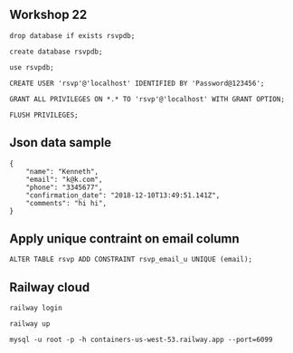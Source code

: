 ## Workshop 22

```
drop database if exists rsvpdb;

create database rsvpdb;

use rsvpdb;
```

```
CREATE USER 'rsvp'@'localhost' IDENTIFIED BY 'Password@123456';

GRANT ALL PRIVILEGES ON *.* TO 'rsvp'@'localhost' WITH GRANT OPTION;

FLUSH PRIVILEGES;
```

## Json data sample

```
{
	"name": "Kenneth",
	"email": "k@k.com",
	"phone": "3345677",
	"confirmation_date": "2018-12-10T13:49:51.141Z",
	"comments": "hi hi",
}
```

## Apply unique contraint on email column

```
ALTER TABLE rsvp ADD CONSTRAINT rsvp_email_u UNIQUE (email);
```

## Railway cloud

```
railway login
```

```
railway up
```

```
mysql -u root -p -h containers-us-west-53.railway.app --port=6099
```
